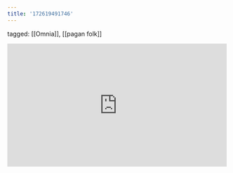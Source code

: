 ```yaml
---
title: '172619491746'
---
```

tagged: [[Omnia]], [[pagan folk]]
<iframe allow="accelerometer; autoplay; clipboard-write; encrypted-media; gyroscope; picture-in-picture" allowfullscreen="" frameborder="0" height="281" id="youtube_iframe" src="https://www.youtube.com/embed/J56VVtlZCGE?feature=oembed&amp;enablejsapi=1&amp;origin=https://safe.txmblr.com&amp;wmode=opaque" width="500"></iframe>
